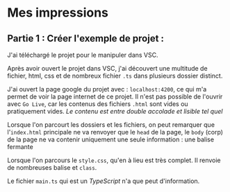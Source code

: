 # Mes impressions

## Partie 1 : Créer l'exemple de projet :

J'ai téléchargé le projet pour le manipuler dans VSC.

Après avoir ouvert le projet dans VSC, j'ai découvert une multitude de fichier, html, css et de nombreux fichier `.ts` dans plusieurs dossier distinct.

J'ai ouvert la page google du projet avec : `localhost:4200`, ce qui m'a permet de voir la page internet de ce projet. Il n'est pas possible de l'ouvrir avec `Go Live`, car les contenus des fichiers `.html` sont vides ou pratiquement vides. _Le contenu est entre double accolade et lisible tel quel_

Lorsque l'on parcourt les dossiers et les fichiers, on peut remarquer que l'`index.html` principale ne va renvoyer que le `head` de la page, le `body` (corp) de la page ne va contenir uniquement une seule information : une balise fermante _<app-root></app-root>_

Lorsque l'on parcours le `style.css`, qu'en à lieu est très complet. Il renvoie de nombreuses balise et `class`.

Le fichier `main.ts` qui est un _TypeScript_ n'a que peut d'information.
